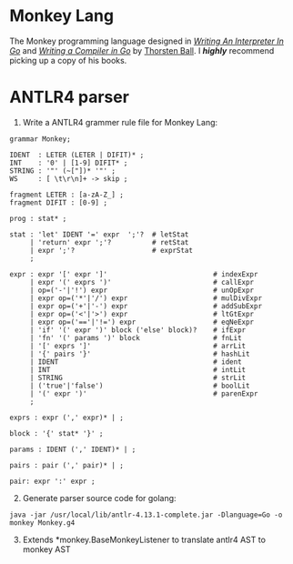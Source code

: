 # Monkey Lang

The Monkey programming language designed in [_Writing An Interpreter In Go_](https://interpreterbook.com) and [_Writing a Compiler in Go_](https://compilerbook.com) by [Thorsten Ball](https://github.com/mrnugget). I **_highly_** recommend picking up a copy of his books.

# ANTLR4 parser

1. Write a ANTLR4 grammer rule file for Monkey Lang:
```
grammar Monkey;

IDENT  : LETER (LETER | DIFIT)* ;
INT    : '0' | [1-9] DIFIT* ;
STRING : '"' (~["])* '"' ;
WS     : [ \t\r\n]+ -> skip ;

fragment LETER : [a-zA-Z_] ;
fragment DIFIT : [0-9] ;

prog : stat* ;

stat : 'let' IDENT '=' expr  ';'?  # letStat
     | 'return' expr ';'?          # retStat
     | expr ';'?                   # exprStat
     ;

expr : expr '[' expr ']'                          # indexExpr
     | expr '(' exprs ')'                         # callExpr
     | op=('-'|'!') expr                          # unOpExpr
     | expr op=('*'|'/') expr                     # mulDivExpr
     | expr op=('+'|'-') expr                     # addSubExpr
     | expr op=('<'|'>') expr                     # ltGtExpr
     | expr op=('=='|'!=') expr                   # eqNeExpr
     | 'if' '(' expr ')' block ('else' block)?    # ifExpr
     | 'fn' '(' params ')' block                  # fnLit
     | '[' exprs ']'                              # arrLit
     | '{' pairs '}'                              # hashLit
     | IDENT                                      # ident
     | INT                                        # intLit
     | STRING                                     # strLit
     | ('true'|'false')                           # boolLit
     | '(' expr ')'                               # parenExpr
     ;

exprs : expr (',' expr)* | ;

block : '{' stat* '}' ;

params : IDENT (',' IDENT)* | ;

pairs : pair (',' pair)* | ;

pair: expr ':' expr ;
```


2. Generate parser source code for golang:
```
java -jar /usr/local/lib/antlr-4.13.1-complete.jar -Dlanguage=Go -o monkey Monkey.g4
```

3. Extends *monkey.BaseMonkeyListener to translate antlr4 AST to monkey AST
